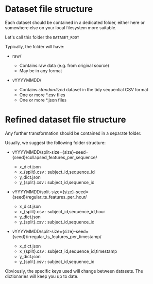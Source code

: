 # Dataset file structure

Each dataset should be contained in a dedicated folder, either here
or somewhere else on your local filesystem more suitable.

Let's call this folder the `DATASET_ROOT`

Typically, the folder will have:

* raw/
    * Contains raw data (e.g. from original source)
    * May be in any format

* vYYYYMMDD/
    * Contains *standardized* dataset in the tidy sequential CSV format
    * One or more *.csv files
    * One or more *.json files

# Refined dataset file structure

Any further transformation should be contained in a separate folder.

Usually, we suggest the following folder structure:

* vYYYYMMDD/split-size={size}-seed={seed}/collapsed_features_per_sequence/
    * x_dict.json
    * x_{split}.csv : subject_id,sequence_id
    * y_dict.json
    * y_{split}.csv : subject_id,sequence_id

* vYYYYMMDD/split-size={size}-seed={seed}/regular_ts_features_per_hour/
    * x_dict.json
    * x_{split}.csv : subject_id,sequence_id,hour
    * y_dict.json
    * y_{split}.csv : subject_id,sequence_id

* vYYYYMMDD/split-size={size}-seed={seed}/irregular_ts_features_per_timestamp/
    * x_dict.json
    * x_{split}.csv : subject_id,sequence_id,timestamp
    * y_dict.json
    * y_{split}.csv : subject_id,sequence_id

Obviously, the specific keys used will change between datasets.
The dictionaries will keep you up to date.

